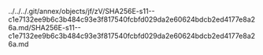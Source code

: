 ../../../.git/annex/objects/jf/zV/SHA256E-s11--c1e7132ee9b6c3b484c93e3f817540fcbfd029da2e60624bdcb2ed4177e8a26a.md/SHA256E-s11--c1e7132ee9b6c3b484c93e3f817540fcbfd029da2e60624bdcb2ed4177e8a26a.md